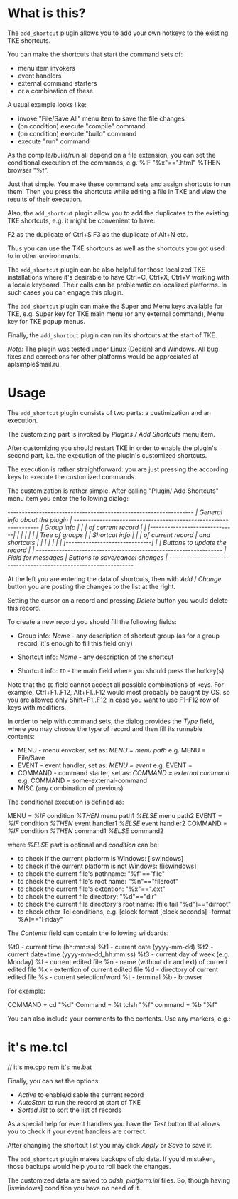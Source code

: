 
# What is this?


The `add_shortcut` plugin allows you to add your own hotkeys to the existing TKE shortcuts.

You can make the shortcuts that start the command sets of:

  - menu item invokers
  - event handlers
  - external command starters
  - or a combination of these

A usual example looks like:

  - invoke "File/Save All" menu item to save the file changes
  - (on condition) execute "compile" command
  - (on condition) execute "build" command
  - execute "run" command

As the compile/build/run all depend on a file extension, you can set the conditional execution of the commands, e.g. %IF "%x"==".html" %THEN browser "%f".

Just that simple. You make these command sets and assign shortcuts to run them. Then you press the shortcuts while editing a file in TKE and view the results of their execution.

Also, the `add_shortcut` plugin allow you to add the duplicates to the existing TKE shortcuts, e.g. it might be convenient to have:

  F2 as the duplicate of Ctrl+S
  F3 as the duplicate of Alt+N
  etc.

Thus you can use the TKE shortcuts as well as the shortcuts you got used to in other environments.

The `add_shortcut` plugin can be also helpful for those localized TKE installations where it's desirable to have Ctrl+C, Ctrl+X, Ctrl+V working with a locale keyboard. Their calls can be problematic on localized platforms. In such cases you can engage this plugin.

The `add_shortcut` plugin can make the Super and Menu keys available for TKE, e.g. Super key for TKE main menu (or any external command), Menu key for TKE popup menus.

Finally, the `add_shortcut` plugin can run its shortcuts at the start of TKE.

*Note:*
The plugin was tested under Linux (Debian) and Windows. All bug fixes and corrections for other platforms would be appreciated at aplsimple$mail.ru.


# Usage


The `add_shortcut` plugin consists of two parts: a custimization and an execution.

The customizing part is invoked by *Plugins / Add Shortcuts* menu item.

After customizing you should restart TKE in order to enable the plugin's second part, i.e. the execution of the plugin's customized shortcuts.

The execution is rather straightforward: you are just pressing the according keys to execute the customized commands.

The customization is rather simple. After calling "Plugin/ Add Shortcuts" menu item you enter the following dialog:

  *-----------------------------------------------------------------*
  *|                 General info about the plugin                 |*
  *-----------------------------------------------------------------*
  *|      Group info              |                                |*
  *|      of current record       |                                |*
  *|------------------------------|                                |*
  *|                              |                                |*
  *|                              |         Tree of groups         |*
  *|      Shortcut info           |                                |*
  *|      of current record       |         and shortcuts          |*
  *|                              |                                |*
  *|                              |                                |*
  *|------------------------------|                                |*
  *| Buttons to update the record |                                |*
  *-----------------------------------------------------------------*
  *| Field for messages           | Buttons to save/cancel changes |*
  *-----------------------------------------------------------------*

At the left you are entering the data of shortcuts, then with *Add* / *Change* button you are posting the changes to the list at the right.

Setting the cursor on a record and pressing *Delete* button you would delete this record.

To create a new record you should fill the following fields:

  - Group info:    *Name* - any description of shortcut group
    (as for a group record, it's enough to fill this field only)

  - Shortcut info: *Name* - any description of the shortcut

  - Shortcut info: `ID`   - the main field where you should press the hotkey(s)

Note that the `ID` field cannot accept all possible combinations of keys. For example, Ctrl+F1..F12, Alt+F1..F12 would most probably be caught by OS, so you are allowed only Shift+F1..F12 in case you want to use F1-F12 row of keys with modifiers.

In order to help with command sets, the dialog provides the *Type* field, where you may choose the type of record and then fill its runnable contents:

  - MENU - menu envoker, set as: *MENU = menu path*
           e.g. MENU = File/Save
  - EVENT - event handler, set as: *MENU = event*
           e.g. EVENT = <Control-percent>
  - COMMAND - command starter, set as: *COMMAND = external command*
           e.g. COMMAND = some-external-command
  - MISC (any combination of previous)

The conditional execution is defined as:

  MENU    = *%IF* condition *%THEN* menu path1 *%ELSE* menu path2
  EVENT   = *%IF* condition *%THEN* event handler1 *%ELSE* event handler2
  COMMAND = *%IF* condition *%THEN* command1 *%ELSE* command2

where *%ELSE* part is optional and *condition* can be:

  - to check if the current platform is Windows:
      [iswindows]
  - to check if the current platform is not Windows:
      ![iswindows]
  - to check the current file's pathname:
      "%f"=="file"
  - to check the current file's root name:
      "%n"=="fileroot"
  - to check the current file's extention:
      "%x"==".ext"
  - to check the current file directory:
      "%d"=="dir"
  - to check the current file directory's root name:
      [file tail "%d"]=="dirroot"
  - to check other Tcl conditions, e.g.
      [clock format [clock seconds] -format %A]=="Friday"

The *Contents* field can contain the following wildcards:

  %t0 - current time (hh:mm:ss)
  %t1 - current date (yyyy-mm-dd)
  %t2 - current date+time (yyyy-mm-dd_hh:mm:ss)
  %t3 - current day of week (e.g. Monday)
  %f  - current edited file
  %n  - name (without dir and ext) of current edited file
  %x  - extention of current edited file
  %d  - directory of current edited file
  %s  - current selection/word
  %t  - terminal
  %b  - browser

For example:

  COMMAND = cd "%d"
  Command = %t tclsh "%f"
  command = %b "%f"

You can also include your comments to the contents. Use any markers, e.g.:

  #   it's me.tcl
  //  it's me.cpp
  rem it's me.bat

Finally, you can set the options:

  - *Active* to enable/disable the current record
  - *AutoStart* to run the record at start of TKE
  - *Sorted list* to sort the list of records

As a special help for event handlers you have the *Test* button that allows you to check if your event handlers are correct.

After changing the shortcut list you may click *Apply* or *Save* to save it.

The `add_shortcut` plugin makes backups of old data. If you'd mistaken, those backups would help you to roll back the changes.

The customized data are saved to *adsh_platform.ini* files. So, though having [iswindows] condition you have no need of it.

